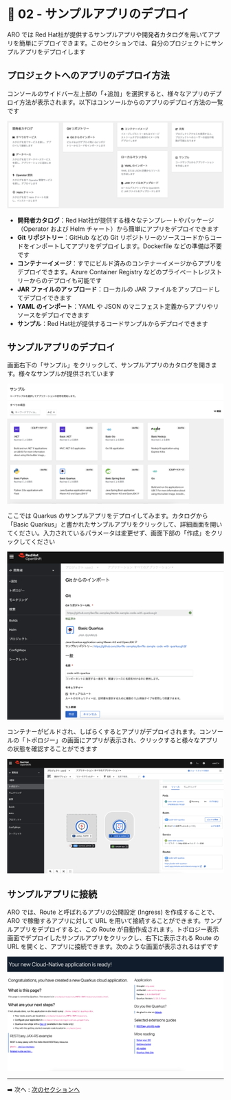 # :rocket: 02 - サンプルアプリのデプロイ

ARO では Red Hat社が提供するサンプルアプリや開発者カタログを用いてアプリを簡単にデプロイできます。このセクションでは、自分のプロジェクトにサンプルアプリをデプロイします

## プロジェクトへのアプリのデプロイ方法

コンソールのサイドバー左上部の「+追加」を選択すると、様々なアプリのデプロイ方法が表示されます。以下はコンソールからのアプリのデプロイ方法の一覧です

![app deploy](images/app_deploy_list.png)

- **開発者カタログ**：Red Hat社が提供する様々なテンプレートやパッケージ（Operator および Helm チャート）から簡単にアプリをデプロイできます
- **Git リポジトリー**：GitHub などの Git リポジトリーのソースコードからコードをインポートしてアプリをデプロイします。Dockerfile などの準備は不要です
- **コンテナーイメージ**：すでにビルド済みのコンテナーイメージからアプリをデプロイできます。Azure Container Registry などのプライベートレジストリーからのデプロイも可能です
- **JAR ファイルのアップロード**：ローカルの JAR ファイルをアップロードしてデプロイできます
- **YAML のインポート**：YAML や JSON のマニフェスト定義からアプリやリソースをデプロイできます 
- **サンプル**：Red Hat社が提供するコードサンプルからデプロイできます

## サンプルアプリのデプロイ

画面右下の「サンプル」をクリックして、サンプルアプリのカタログを開きます。様々なサンプルが提供されています

![sample catalog](images/sample_catalog.png)

ここでは Quarkus のサンプルアプリをデプロイしてみます。カタログから「Basic Quarkus」と書かれたサンプルアプリをクリックして、詳細画面を開いてください。入力されているパラメータは変更せず、画面下部の「作成」をクリックしてください

![quarkus sample](images/quarkus_sample.png)

コンテナーがビルドされ、しばらくするとアプリがデプロイされます。コンソールの「トポロジー」の画面にアプリが表示され、クリックすると様々なアプリの状態を確認することができます

![quarkus status](images/quarkus_app_status.png)

## サンプルアプリに接続

ARO では、Route と呼ばれるアプリの公開設定 (Ingress) を作成することで、ARO で稼働するアプリに対して URL を用いて接続することができます。サンプルアプリをデプロイすると、この Route が自動作成されます。トポロジー表示画面でデプロイしたサンプルアプリをクリックし、右下に表示される Route の URL を開くと、アプリに接続できます。次のような画面が表示されるはずです

![quarkus ui](images/quarkus_app_ui.png)

---

➡️
次へ : [次のセクションへ](../03-deploy-spring-helloworld/README.md)
